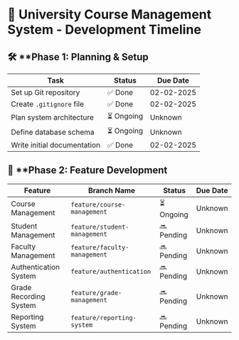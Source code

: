 # 📅 University Course Management System - Development Timeline 


## 🛠️ **Phase 1: Planning & Setup  
| Task                         | Status   | Due Date  
|------------------------------|----------|-----------
| Set up Git repository        |  ✅ Done |   02-02-2025  
| Create `.gitignore` file     |  ✅ Done |   02-02-2025   
| Plan system architecture     |  ⏳ Ongoing |  Unknown  
| Define database schema       |  ⏳ Ongoing |  Unknown  
| Write initial documentation  |  ✅ Done  |  02-02-2025

## 🚀 **Phase 2: Feature Development 
| Feature                      | Branch Name                 |    Status  | Due Date  
|------------------------------|---------------------------  |------------|-----------
| Course Management            |  `feature/course-management` | ⏳ Ongoing |   Unknown  
| Student Management           |  `feature/student-management`| 🔜 Pending |  Unknown 
| Faculty Management           |  `feature/faculty-management`| 🔜 Pending |  Unknown   
| Authentication System        |  `feature/authentication`    | 🔜 Pending |  Unknown  
| Grade Recording System       |  `feature/grade-management`  | 🔜 Pending |  Unknown  
| Reporting System             |  `feature/reporting-system`  | 🔜 Pending |  Unknown 
